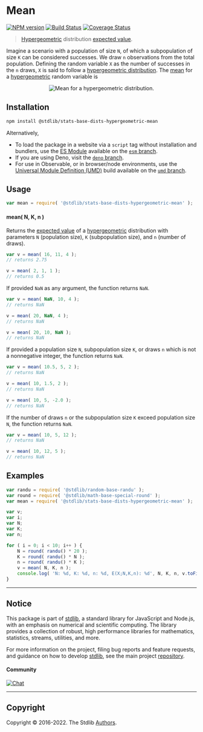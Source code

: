 <!--

@license Apache-2.0

Copyright (c) 2018 The Stdlib Authors.

Licensed under the Apache License, Version 2.0 (the "License");
you may not use this file except in compliance with the License.
You may obtain a copy of the License at

   http://www.apache.org/licenses/LICENSE-2.0

Unless required by applicable law or agreed to in writing, software
distributed under the License is distributed on an "AS IS" BASIS,
WITHOUT WARRANTIES OR CONDITIONS OF ANY KIND, either express or implied.
See the License for the specific language governing permissions and
limitations under the License.

-->

# Mean

[![NPM version][npm-image]][npm-url] [![Build Status][test-image]][test-url] [![Coverage Status][coverage-image]][coverage-url] <!-- [![dependencies][dependencies-image]][dependencies-url] -->

> [Hypergeometric][hypergeometric-distribution] distribution [expected value][expected-value].

<!-- Section to include introductory text. Make sure to keep an empty line after the intro `section` element and another before the `/section` close. -->

<section class="intro">

Imagine a scenario with a population of size `N`, of which a subpopulation of size `K` can be considered successes. We draw `n` observations from the total population. Defining the random variable `X` as the number of successes in the `n` draws, `X` is said to follow a [hypergeometric distribution][hypergeometric-distribution]. The [mean][expected-value] for a [hypergeometric][hypergeometric-distribution] random variable is

<!-- <equation class="equation" label="eq:hypergeometric_mean" align="center" raw="\mathbb{E} \left[ X \right] = n{K \over N}" alt="Mean for a hypergeometric distribution."> -->

<div class="equation" align="center" data-raw-text="\mathbb{E} \left[ X \right] = n{K \over N}" data-equation="eq:hypergeometric_mean">
    <img src="https://cdn.jsdelivr.net/gh/stdlib-js/stdlib@51534079fef45e990850102147e8945fb023d1d0/lib/node_modules/@stdlib/stats/base/dists/hypergeometric/mean/docs/img/equation_hypergeometric_mean.svg" alt="Mean for a hypergeometric distribution.">
    <br>
</div>

<!-- </equation> -->

</section>

<!-- /.intro -->

<!-- Package usage documentation. -->

<section class="installation">

## Installation

```bash
npm install @stdlib/stats-base-dists-hypergeometric-mean
```

Alternatively,

-   To load the package in a website via a `script` tag without installation and bundlers, use the [ES Module][es-module] available on the [`esm` branch][esm-url].
-   If you are using Deno, visit the [`deno` branch][deno-url].
-   For use in Observable, or in browser/node environments, use the [Universal Module Definition (UMD)][umd] build available on the [`umd` branch][umd-url].

</section>

<section class="usage">

## Usage

```javascript
var mean = require( '@stdlib/stats-base-dists-hypergeometric-mean' );
```

#### mean( N, K, n )

Returns the [expected value][expected-value] of a [hypergeometric][hypergeometric-distribution] distribution with parameters `N` (population size), `K` (subpopulation size), and `n` (number of draws).

```javascript
var v = mean( 16, 11, 4 );
// returns 2.75

v = mean( 2, 1, 1 );
// returns 0.5
```

If provided `NaN` as any argument, the function returns `NaN`.

```javascript
var v = mean( NaN, 10, 4 );
// returns NaN

v = mean( 20, NaN, 4 );
// returns NaN

v = mean( 20, 10, NaN );
// returns NaN
```

If provided a population size `N`, subpopulation size `K`, or draws `n` which is not a nonnegative integer, the function returns `NaN`.

```javascript
var v = mean( 10.5, 5, 2 );
// returns NaN

v = mean( 10, 1.5, 2 );
// returns NaN

v = mean( 10, 5, -2.0 );
// returns NaN
```

If the number of draws `n` or the subpopulation size `K` exceed population size `N`, the function returns `NaN`.

```javascript
var v = mean( 10, 5, 12 );
// returns NaN

v = mean( 10, 12, 5 );
// returns NaN
```

</section>

<!-- /.usage -->

<!-- Package usage notes. Make sure to keep an empty line after the `section` element and another before the `/section` close. -->

<section class="notes">

</section>

<!-- /.notes -->

<!-- Package usage examples. -->

<section class="examples">

## Examples

<!-- eslint no-undef: "error" -->

```javascript
var randu = require( '@stdlib/random-base-randu' );
var round = require( '@stdlib/math-base-special-round' );
var mean = require( '@stdlib/stats-base-dists-hypergeometric-mean' );

var v;
var i;
var N;
var K;
var n;

for ( i = 0; i < 10; i++ ) {
    N = round( randu() * 20 );
    K = round( randu() * N );
    n = round( randu() * K );
    v = mean( N, K, n );
    console.log( 'N: %d, K: %d, n: %d, E(X;N,K,n): %d', N, K, n, v.toFixed( 4 ) );
}
```

</section>

<!-- /.examples -->

<!-- Section to include cited references. If references are included, add a horizontal rule *before* the section. Make sure to keep an empty line after the `section` element and another before the `/section` close. -->

<section class="references">

</section>

<!-- /.references -->

<!-- Section for related `stdlib` packages. Do not manually edit this section, as it is automatically populated. -->

<section class="related">

</section>

<!-- /.related -->

<!-- Section for all links. Make sure to keep an empty line after the `section` element and another before the `/section` close. -->


<section class="main-repo" >

* * *

## Notice

This package is part of [stdlib][stdlib], a standard library for JavaScript and Node.js, with an emphasis on numerical and scientific computing. The library provides a collection of robust, high performance libraries for mathematics, statistics, streams, utilities, and more.

For more information on the project, filing bug reports and feature requests, and guidance on how to develop [stdlib][stdlib], see the main project [repository][stdlib].

#### Community

[![Chat][chat-image]][chat-url]

---

## Copyright

Copyright &copy; 2016-2022. The Stdlib [Authors][stdlib-authors].

</section>

<!-- /.stdlib -->

<!-- Section for all links. Make sure to keep an empty line after the `section` element and another before the `/section` close. -->

<section class="links">

[npm-image]: http://img.shields.io/npm/v/@stdlib/stats-base-dists-hypergeometric-mean.svg
[npm-url]: https://npmjs.org/package/@stdlib/stats-base-dists-hypergeometric-mean

[test-image]: https://github.com/stdlib-js/stats-base-dists-hypergeometric-mean/actions/workflows/test.yml/badge.svg?branch=main
[test-url]: https://github.com/stdlib-js/stats-base-dists-hypergeometric-mean/actions/workflows/test.yml?query=branch:main

[coverage-image]: https://img.shields.io/codecov/c/github/stdlib-js/stats-base-dists-hypergeometric-mean/main.svg
[coverage-url]: https://codecov.io/github/stdlib-js/stats-base-dists-hypergeometric-mean?branch=main

<!--

[dependencies-image]: https://img.shields.io/david/stdlib-js/stats-base-dists-hypergeometric-mean.svg
[dependencies-url]: https://david-dm.org/stdlib-js/stats-base-dists-hypergeometric-mean/main

-->

[umd]: https://github.com/umdjs/umd
[es-module]: https://developer.mozilla.org/en-US/docs/Web/JavaScript/Guide/Modules

[deno-url]: https://github.com/stdlib-js/stats-base-dists-hypergeometric-mean/tree/deno
[umd-url]: https://github.com/stdlib-js/stats-base-dists-hypergeometric-mean/tree/umd
[esm-url]: https://github.com/stdlib-js/stats-base-dists-hypergeometric-mean/tree/esm

[chat-image]: https://img.shields.io/gitter/room/stdlib-js/stdlib.svg
[chat-url]: https://gitter.im/stdlib-js/stdlib/

[stdlib]: https://github.com/stdlib-js/stdlib

[stdlib-authors]: https://github.com/stdlib-js/stdlib/graphs/contributors

[hypergeometric-distribution]: https://en.wikipedia.org/wiki/Hypergeometric_distribution

[expected-value]: https://en.wikipedia.org/wiki/Expected_value

</section>

<!-- /.links -->
